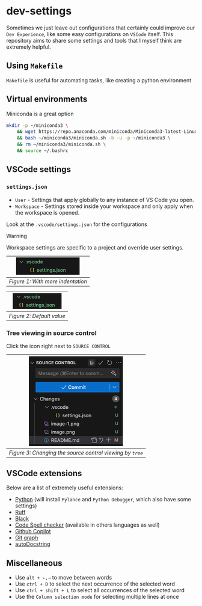 # dev-settings

Sometimes we just leave out configurations that certainly could improve our `Dev Experience`, like some easy configurations on `VSCode` itself. This repository aims to share some settings and tools that I myself think are extremely helpful.

## Using `Makefile`

`Makefile` is useful for automating tasks, like creating a python environment

## Virtual environments

Miniconda is a great option
```bash
mkdir -p ~/miniconda3 \
    && wget https://repo.anaconda.com/miniconda/Miniconda3-latest-Linux-x86_64.sh -O ~/miniconda3/miniconda.sh \
    && bash ~/miniconda3/miniconda.sh -b -u -p ~/miniconda3 \
    && rm ~/miniconda3/miniconda.sh \
    && source ~/.bashrc
```

## VSCode settings

### `settings.json`
- `User` - Settings that apply globally to any instance of VS Code you open.
- `Workspace` - Settings stored inside your workspace and only apply when the workspace is opened.

Look at the `.vscode/settings.json` for the configurations

> [!WARNING]
> Workspace settings are specific to a project and override user settings.

|![alt text](./_statics/images/with-ident.png)|
|:--:|
| *Figure 1: With more indentation* |

|![alt text](./_statics/images/without-ident.png)|
|:--:|
| *Figure 2: Default value* |


### Tree viewing in source control

Click the icon right next to `SOURCE CONTROL`

|![alt text](./_statics/images/tree-view-source-control.png)|
|:--:|
| *Figure 3: Changing the source control viewing by `tree`*|

## VSCode extensions

Below are a list of extremely useful extensions:
- [Python](https://marketplace.visualstudio.com/items?itemName=ms-python.python) (will install `Pylance` and `Python Debugger`, which also have some settings)
- [Ruff](https://marketplace.visualstudio.com/items?itemName=charliermarsh.ruff)
- [Black](https://marketplace.visualstudio.com/items?itemName=ms-python.black-formatter)
- [Code Spell checker](https://marketplace.visualstudio.com/items?itemName=streetsidesoftware.code-spell-checker) (available in others languages as well)
- [Github Copilot](https://marketplace.visualstudio.com/items?itemName=GitHub.copilot)
- [Git graph](https://marketplace.visualstudio.com/items?itemName=mhutchie.git-graph)
- [autoDocstring](https://marketplace.visualstudio.com/items?itemName=njpwerner.autodocstring)


## Miscellaneous

- Use `alt + ←,→` to move between words
- Use `ctrl + D` to select the next occurrence of the selected word
- Use `ctrl + shift + L` to select all occurrences of the selected word
- Use the `Column selection mode` for selecting multiple lines at once
